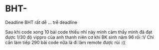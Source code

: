# BHT-
Deadline BHT rất dễ ... trễ deadline

Sau khi code xong 10 bài code thiếu nhi này mình cảm thấy mình đã đạt được 1/30 độ vippro của anh thanh niên cơ khí BK sinh năm 96 rồi :V
Chỉ cần làm tiếp 290 bài code nữa là đi làm remote được rùi :((
